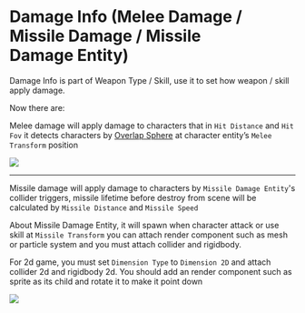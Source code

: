# Damage Info (Melee Damage / Missile Damage / Missile Damage Entity)

Damage Info is part of Weapon Type / Skill, use it to set how weapon / skill apply damage.

Now there are:

Melee damage will apply damage to characters that in `Hit Distance` and `Hit Fov` it detects characters by [Overlap Sphere](https://docs.unity3d.com/ScriptReference/Physics.OverlapSphere.html) at character entity’s `Melee Transform` position

![](https://cdn-images-1.medium.com/max/1600/1*KpiiLAWmjcrBA2FJu2G5VA.png)

* * *

Missile damage will apply damage to characters by `Missile Damage Entity`'s collider triggers, missile lifetime before destroy from scene will be calculated by `Missile Distance` and `Missile Speed`

About Missile Damage Entity, it will spawn when character attack or use skill at `Missile Transform` you can attach render component such as mesh or particle system and you must attach collider and rigidbody.

For 2d game, you must set `Dimension Type` to `Dimension 2D` and attach collider 2d and rigidbody 2d. You should add an render component such as sprite as its child and rotate it to make it point down

![](https://cdn-images-1.medium.com/max/1600/1*l35QTjuQFjryyIdOuSP-tg.png)